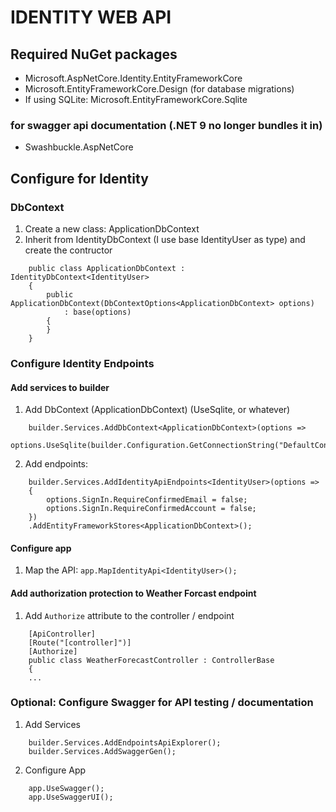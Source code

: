 # IDENTITY WEB API

## Required NuGet packages
* Microsoft.AspNetCore.Identity.EntityFrameworkCore
* Microsoft.EntityFrameworkCore.Design (for database migrations)
* If using SQLite: Microsoft.EntityFrameworkCore.Sqlite
### for swagger api documentation (.NET 9 no longer bundles it in)
* Swashbuckle.AspNetCore

## Configure for Identity

### DbContext
1. Create a new class: ApplicationDbContext
2. Inherit from IdentityDbContext (I use base IdentityUser as type) and create the contructor
```
    public class ApplicationDbContext : IdentityDbContext<IdentityUser>
    {
        public ApplicationDbContext(DbContextOptions<ApplicationDbContext> options) 
            : base(options)
        {
        }
    }
```

### Configure Identity Endpoints
#### Add services to builder
1. Add DbContext (ApplicationDbContext) (UseSqlite, or whatever)
```
    builder.Services.AddDbContext<ApplicationDbContext>(options =>
        options.UseSqlite(builder.Configuration.GetConnectionString("DefaultConnection")));
```
2. Add endpoints:
```
    builder.Services.AddIdentityApiEndpoints<IdentityUser>(options => 
    {
        options.SignIn.RequireConfirmedEmail = false;
        options.SignIn.RequireConfirmedAccount = false;
    })
    .AddEntityFrameworkStores<ApplicationDbContext>();
```
#### Configure app
1. Map the API: ```app.MapIdentityApi<IdentityUser>();```

#### Add authorization protection to Weather Forcast endpoint 
1. Add `Authorize` attribute to the controller / endpoint
```
    [ApiController]
    [Route("[controller]")]
    [Authorize]
    public class WeatherForecastController : ControllerBase
    {
    ...
```

### Optional: Configure Swagger for API testing / documentation
1.  Add Services
```
    builder.Services.AddEndpointsApiExplorer();
    builder.Services.AddSwaggerGen();
```
2. Configure App
```
    app.UseSwagger();
    app.UseSwaggerUI();
```
